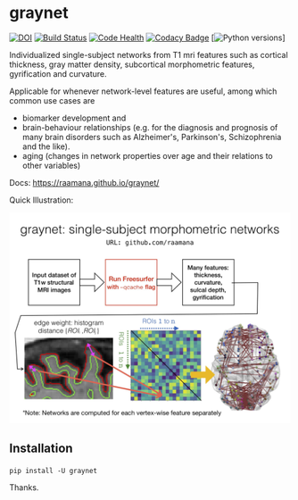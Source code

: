 # graynet

[![DOI](https://zenodo.org/badge/DOI/10.5281/zenodo.997358.svg)](https://doi.org/10.5281/zenodo.997358)
[![Build Status](https://travis-ci.org/raamana/graynet.svg?branch=master)](https://travis-ci.org/raamana/graynet)
[![Code Health](https://landscape.io/github/raamana/graynet/master/landscape.svg?style=flat)](https://landscape.io/github/raamana/graynet/master)
[![Codacy Badge](https://api.codacy.com/project/badge/Grade/fbf3c0d5d0214ab4ae059875819be9f0)](https://www.codacy.com/app/raamana/graynet?utm_source=github.com&amp;utm_medium=referral&amp;utm_content=raamana/graynet&amp;utm_campaign=Badge_Grade)
[![Python versions](https://img.shields.io/badge/python-3.5%2C%203.6-blue.svg)]

Individualized single-subject networks from T1 mri features such as cortical thickness, gray matter density, subcortical morphometric features, gyrification and curvature. 

Applicable for whenever network-level features are useful, among which common use cases are 
 - biomarker development and 
 - brain-behaviour relationships (e.g. for the diagnosis and prognosis of many brain disorders such as Alzheimer's, Parkinson's, Schizophrenia and the like).
 - aging (changes in network properties over age and their relations to other variables)

Docs: https://raamana.github.io/graynet/

Quick Illustration:

![graynet_flyer](docs/vis/graynet_flyer.jpg)

## Installation

`pip install -U graynet`

Thanks.


